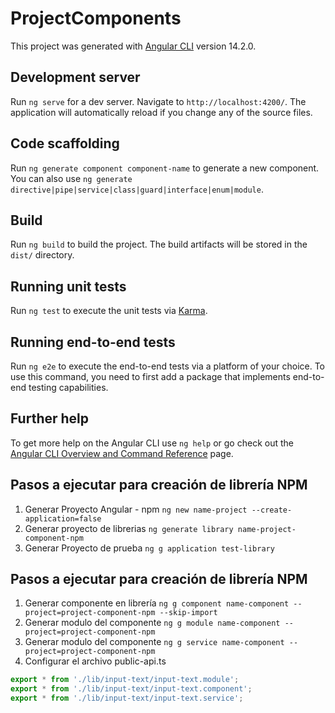 # ProjectComponents

This project was generated with [Angular CLI](https://github.com/angular/angular-cli) version 14.2.0.

## Development server

Run `ng serve` for a dev server. Navigate to `http://localhost:4200/`. The application will automatically reload if you change any of the source files.

## Code scaffolding

Run `ng generate component component-name` to generate a new component. You can also use `ng generate directive|pipe|service|class|guard|interface|enum|module`.

## Build

Run `ng build` to build the project. The build artifacts will be stored in the `dist/` directory.

## Running unit tests

Run `ng test` to execute the unit tests via [Karma](https://karma-runner.github.io).

## Running end-to-end tests

Run `ng e2e` to execute the end-to-end tests via a platform of your choice. To use this command, you need to first add a package that implements end-to-end testing capabilities.

## Further help

To get more help on the Angular CLI use `ng help` or go check out the [Angular CLI Overview and Command Reference](https://angular.io/cli) page.

## Pasos a ejecutar para creación de librería NPM
1. Generar Proyecto Angular - npm 
`ng new name-project --create-application=false`
2. Generar proyecto de librerias
`ng generate library name-project-component-npm`
3. Generar Proyecto de prueba
`ng g application test-library`

## Pasos a ejecutar para creación de librería NPM
1. Generar componente en librería
`ng g component name-component --project=project-component-npm --skip-import`
2. Generar modulo del componente
`ng g module name-component --project=project-component-npm`
3. Generar modulo del componente
`ng g service name-component --project=project-component-npm`
3. Configurar el archivo public-api.ts
```typescript
export * from './lib/input-text/input-text.module';
export * from './lib/input-text/input-text.component';
export * from './lib/input-text/input-text.service';
```